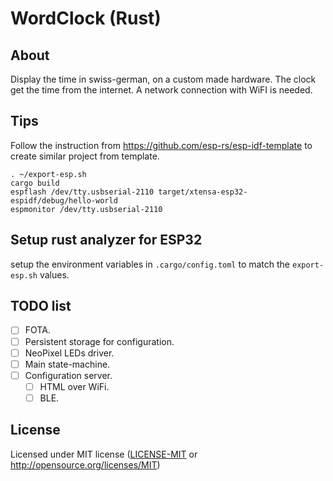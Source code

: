 # WordClock (Rust)

## About
Display the time in swiss-german, on a custom made hardware.
The clock get the time from the internet. A network connection with WiFI is needed.

## Tips
Follow the instruction from https://github.com/esp-rs/esp-idf-template to create similar project from template.

````
. ~/export-esp.sh
cargo build
espflash /dev/tty.usbserial-2110 target/xtensa-esp32-espidf/debug/hello-world
espmonitor /dev/tty.usbserial-2110
````

## Setup rust analyzer for ESP32
setup the environment variables in `.cargo/config.toml` to match the `export-esp.sh` values.

## TODO list
- [ ] FOTA.
- [ ] Persistent storage for configuration.
- [ ] NeoPixel LEDs driver.
- [ ] Main state-machine.
- [ ] Configuration server.
  - [ ] HTML over WiFi.
  - [ ] BLE.

## License
Licensed under MIT license ([LICENSE-MIT](LICENSE.txt) or http://opensource.org/licenses/MIT)